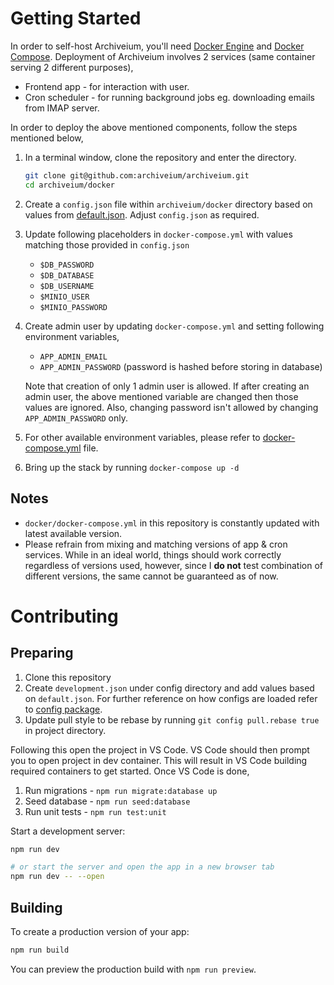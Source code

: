 # Getting Started

In order to self-host Archiveium, you'll need [Docker Engine](https://docs.docker.com/engine/install/) and [Docker Compose](https://docs.docker.com/compose/install/). Deployment of Archiveium involves 2 services (same container serving 2 different purposes),

- Frontend app - for interaction with user.
- Cron scheduler - for running background jobs eg. downloading emails from IMAP server.

In order to deploy the above mentioned components, follow the steps mentioned below,

1. In a terminal window, clone the repository and enter the directory.

   ```sh
   git clone git@github.com:archiveium/archiveium.git
   cd archiveium/docker
   ```

1. Create a `config.json` file within `archiveium/docker` directory based on values from [default.json](https://github.com/archiveium/archiveium/blob/main/config/default.json). Adjust `config.json` as required.
1. Update following placeholders in `docker-compose.yml` with values matching those provided in `config.json`
   - `$DB_PASSWORD`
   - `$DB_DATABASE`
   - `$DB_USERNAME`
   - `$MINIO_USER`
   - `$MINIO_PASSWORD`
1. Create admin user by updating `docker-compose.yml` and setting following environment variables,

   - `APP_ADMIN_EMAIL`
   - `APP_ADMIN_PASSWORD` (password is hashed before storing in database)

   Note that creation of only 1 admin user is allowed. If after creating an admin user, the above mentioned variable are changed then those values are ignored. Also, changing password isn't allowed by changing `APP_ADMIN_PASSWORD` only.

1. For other available environment variables, please refer to [docker-compose.yml](https://github.com/archiveium/archiveium/blob/main/docker/docker-compose.yml) file.
1. Bring up the stack by running `docker-compose up -d`

## Notes

- `docker/docker-compose.yml` in this repository is constantly updated with latest available version.
- Please refrain from mixing and matching versions of app & cron services. While in an ideal world, things should work correctly regardless of versions used, however, since I **do not** test combination of different versions, the same cannot be guaranteed as of now.

# Contributing

## Preparing

1. Clone this repository
1. Create `development.json` under config directory and add values based on `default.json`. For further reference on how configs are loaded refer to [config package](https://github.com/node-config/node-config#readme).
1. Update pull style to be rebase by running `git config pull.rebase true` in project directory.

Following this open the project in VS Code. VS Code should then prompt you to open project in dev container. This will result in VS Code building required containers to get started. Once VS Code is done,

1. Run migrations - `npm run migrate:database up`
1. Seed database - `npm run seed:database`
1. Run unit tests - `npm run test:unit`

Start a development server:

```bash
npm run dev

# or start the server and open the app in a new browser tab
npm run dev -- --open
```

## Building

To create a production version of your app:

```bash
npm run build
```

You can preview the production build with `npm run preview`.
